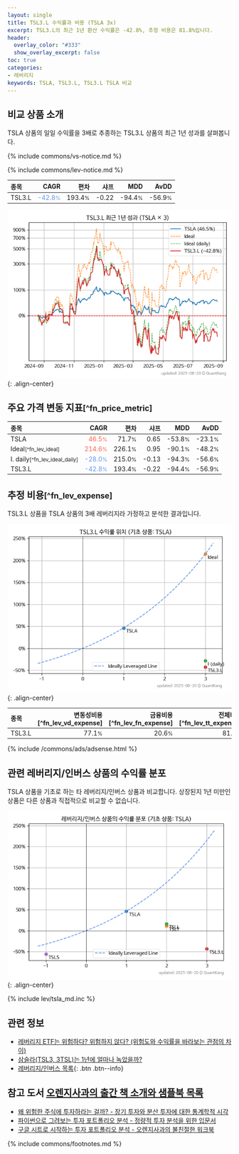 ```yaml
---
layout: single
title: TSL3.L 수익률과 비용 (TSLA 3x)
excerpt: TSL3.L의 최근 1년 환산 수익률은 -42.8%, 추정 비용은 81.8%입니다.
header:
  overlay_color: "#333"
  show_overlay_excerpt: false
toc: true
categories:
- 레버리지
keywords: TSLA, TSL3.L, TSL3.L TSLA 비교
---
```


## 비교 상품 소개


TSLA 상품의 일일 수익률을 3배로 추종하는 TSL3.L 상품의 최근 1년 성과를 살펴봅니다.





{% include commons/vs-notice.md %}

{% include commons/lev-notice.md %}

| **종목** | **CAGR** | **편차** | **샤프** | **MDD** | **AvDD** |
| :------------ | ------: | -----------: | -------: | ------: | -------: |
| TSL3.L | <span style="color: cornflowerblue">-42.8<small>%</small></span> | 193.4<small>%</small> | -0.22 | -94.4<small>%</small> | -56.9<small>%</small> |

<!-- more -->


![TSL3.L](/lev/images/tsl3.png){: .align-center}


## 주요 가격 변동 지표<small>[^fn_price_metric]</small>


| **종목** | **CAGR** | **편차** | **샤프** | **MDD** | **AvDD** |
| :------------ | ------: | -----------: | -------: | ------: | -------: |
| TSLA | <span style="color: tomato">46.5<small>%</small></span> | 71.7<small>%</small> | 0.65 | -53.8<small>%</small> | -23.1<small>%</small> |
| Ideal<small>[^fn_lev_ideal]</small> | <span style="color: tomato">214.6<small>%</small></span> | 226.1<small>%</small> | 0.95 | -90.1<small>%</small> | -48.2<small>%</small> |
| I. daily<small>[^fn_lev_ideal_daily]</small> | <span style="color: cornflowerblue">-28.0<small>%</small></span> | 215.0<small>%</small> | -0.13 | -94.3<small>%</small> | -56.6<small>%</small> |
| TSL3.L | <span style="color: cornflowerblue">-42.8<small>%</small></span> | 193.4<small>%</small> | -0.22 | -94.4<small>%</small> | -56.9<small>%</small> |


## 추정 비용<small>[^fn_lev_expense]</small><a id="expense"></a>

TSL3.L 상품을 TSLA 상품의 3배 레버리지라 가정하고 분석한 결과입니다.

![TSL3.L](/lev/images/tsl3_ideal.png){: .align-center}

| **종목** | **변동성비용**[^fn_lev_vd_expense] | **금융비용**[^fn_lev_fn_expense] | **전체비용**[^fn_lev_tt_expense] |
| :------------ | ------: | -----------: | -------: |
| TSL3.L | 77.1<small>%</small> | 20.6<small>%</small> | 81.8<small>%</small> |

{% include /commons/ads/adsense.html %}



## 관련 레버리지/인버스 상품의 수익률 분포

TSLA 상품을 기초로 하는 타 레버리지/인버스 상품과 비교합니다. 상장된지 1년 미만인 상품은 다른 상품과 직접적으로 비교할 수 없습니다.

![TSLA](/lev/images/tsla_ideal.png){: .align-center}

{% include lev/tsla_md.inc %}


## 관련 정보

- [레버리지 ETF는 위험하다? 위험하지 않다? (위험도와 수익률을 바라보는 관점의 차이)](https://kongdori.tistory.com/182)
- [삼슬라(TSL3, 3TSL)는 1년에 얼마나 녹았을까?](https://kongdori.tistory.com/79)
- [레버리지/인버스 목록](/lev/){: .btn .btn--info}


## 참고 도서 [오렌지사과의 출간 책 소개와 샘플북 목록](https://kongdori.tistory.com/691)

- [왜 위험한 주식에 투자하라는 걸까? - 장기 투자와 분산 투자에 대한 통계학적 시각](https://kongdori.tistory.com/421)
- [파이썬으로 그려보는 투자 포트폴리오 분석  - 정량적 투자 분석을 위한 입문서](https://kongdori.tistory.com/643)
- [구글 시트로 시작하는 투자 포트폴리오 분석 - 오렌지사과의 불친절한 워크북](https://kongdori.tistory.com/449)

{% include commons/footnotes.md %}